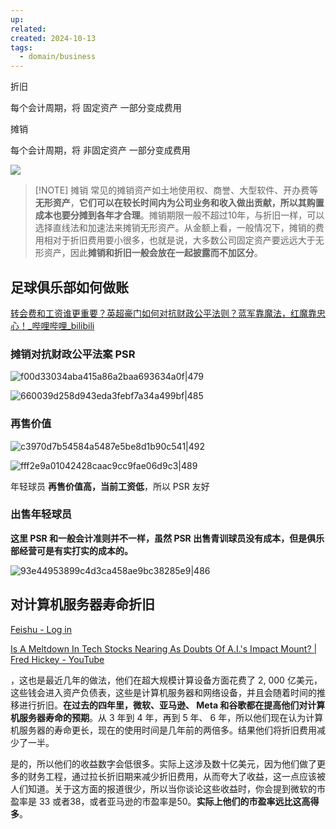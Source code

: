 ```yaml
---
up: 
related: 
created: 2024-10-13
tags:
  - domain/business
---
```

折旧

每个会计周期，将 固定资产 一部分变成费用

摊销

每个会计周期，将 非固定资产 一部分变成费用

![](https://s1.vika.cn/space/2024/10/13/4ea4f66b141b43f89a6d97077fd4bd06)

> [!NOTE] 摊销
> 常见的摊销资产如土地使用权、商誉、大型软件、开办费等**无形资产**，**它们可以在较长时间内为公司业务和收入做出贡献，所以其购置成本也要分摊到各年才合理**。摊销期限一般不超过10年，与折旧一样，可以选择直线法和加速法来摊销无形资产。从金额上看，一般情况下，摊销的费用相对于折旧费用要小很多，也就是说，大多数公司固定资产要远远大于无形资产，因此**摊销和折旧一般会放在一起披露而不加区分**。


## 足球俱乐部如何做账

[转会费和工资谁更重要？英超豪门如何对抗财政公平法则？蓝军靠魔法，红魔靠忠心！\_哔哩哔哩\_bilibili](https://www.bilibili.com/video/BV1XXW3ezEFf?spm_id_from=333.788.videopod.sections&vd_source=6d4ef5f8b8b73d69ea854cb9321a50ac)

### 摊销对抗财政公平法案 PSR

![f00d33034aba415a86a2baa693634a0f|479](https://s1.vika.cn/space/2024/10/13/f00d33034aba415a86a2baa693634a0f)

![660039d258d943eda3febf7a34a499bf|485](https://s1.vika.cn/space/2024/10/13/660039d258d943eda3febf7a34a499bf)

### 再售价值

![c3970d7b54584a5487e5be8d1b90c541|492](https://s1.vika.cn/space/2024/10/13/c3970d7b54584a5487e5be8d1b90c541)


![fff2e9a01042428caac9cc9fae06d9c3|489](https://s1.vika.cn/space/2024/10/13/fff2e9a01042428caac9cc9fae06d9c3)


年轻球员 **再售价值高，当前工资低**，所以 PSR 友好

### 出售年轻球员

**这里 PSR 和一般会计准则并不一样，虽然 PSR 出售青训球员没有成本，但是俱乐部经营可是有实打实的成本的。**

![93e44953899c4d3ca458ae9bc38285e9|486](https://s1.vika.cn/space/2024/10/13/93e44953899c4d3ca458ae9bc38285e9)



## 对计算机服务器寿命折旧

[Feishu - Log in](https://rk7nrn34nu.feishu.cn/minutes/obcnazvg7f72ljihgn21qm98)

[Is A Meltdown In Tech Stocks Nearing As Doubts Of A.I.'s Impact Mount? | Fred Hickey - YouTube](https://youtu.be/qWf2tWrNSSk?t=2537)

，这也是最近几年的做法，他们在超大规模计算设备方面花费了 2, 000 亿美元，这些钱会进入资产负债表，这些是计算机服务器和网络设备，并且会随着时间的推移进行折旧。**在过去的四年里，微软、亚马逊、 Meta 和谷歌都在提高他们对计算机服务器寿命的预期**。从 3 年到 4 年，再到 5 年、 6 年，所以他们现在认为计算机服务器的寿命更长，现在的使用时间是几年前的两倍多。结果他们将折旧费用减少了一半。

是的，所以他们的收益数字会低很多。实际上这涉及数十亿美元，因为他们做了更多的财务工程，通过拉长折旧期来减少折旧费用，从而夸大了收益，这一点应该被人们知道。关于这方面的报道很少，所以当你谈论这些收益时，你会提到微软的市盈率是 33 或者38，或者亚马逊的市盈率是50。**实际上他们的市盈率远比这高得多**。